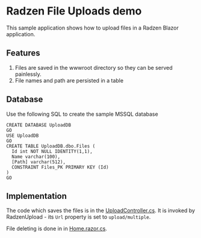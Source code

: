 # Radzen File Uploads demo

This sample application shows how to upload files in a Radzen Blazor application.

## Features

1. Files are saved in the wwwroot directory so they can be served painlessly.
2. File names and path are persisted in a table

## Database

Use the following SQL to create the sample MSSQL database

```
CREATE DATABASE UploadDB
GO
USE UploadDB
GO
CREATE TABLE UploadDB.dbo.Files (
  Id int NOT NULL IDENTITY(1,1),
  Name varchar(100),
  [Path] varchar(512),
  CONSTRAINT Files_PK PRIMARY KEY (Id)
)
GO
```

## Implementation

The code which saves the files is in the [UploadController.cs](./server/Controllers/UploadController.cs). It is invoked by RadzenUpload - its `Url` property is set to `upload/multiple`.

File deleting is done in in [Home.razor.cs](./server/Pages/Home.razor.cs).
